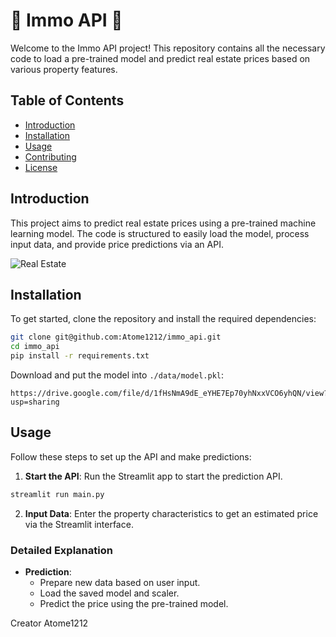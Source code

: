 
# 🏡 Immo API 🏡

Welcome to the Immo API project! This repository contains all the necessary code to load a pre-trained model and predict real estate prices based on various property features. 

## Table of Contents

- [Introduction](#introduction)
- [Installation](#installation)
- [Usage](#usage)
- [Contributing](#contributing)
- [License](#license)

## Introduction

This project aims to predict real estate prices using a pre-trained machine learning model. The code is structured to easily load the model, process input data, and provide price predictions via an API.

![Real Estate](https://miro.medium.com/v2/resize:fit:1000/1*1C3GnoY-FzhqzL0MzTlWyQ.gif)

## Installation

To get started, clone the repository and install the required dependencies:

```bash
git clone git@github.com:Atome1212/immo_api.git
cd immo_api
pip install -r requirements.txt
```

Download and put the model into `./data/model.pkl`:

```
https://drive.google.com/file/d/1fHsNmA9dE_eYHE7Ep70yhNxxVCO6yhQN/view?usp=sharing
```

## Usage

Follow these steps to set up the API and make predictions:

1. **Start the API**: Run the Streamlit app to start the prediction API.

```bash
streamlit run main.py
```

2. **Input Data**: Enter the property characteristics to get an estimated price via the Streamlit interface.

### Detailed Explanation

- **Prediction**:
   - Prepare new data based on user input.
   - Load the saved model and scaler.
   - Predict the price using the pre-trained model.

Creator Atome1212

